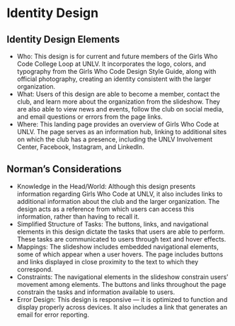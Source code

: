# Identity Design

## Identity Design Elements
- Who: This design is for current and future members of the Girls Who Code College Loop at UNLV. It incorporates the logo, colors, and typography from the Girls Who Code Design Style Guide, along with official photography, creating an identity consistent with the larger organization.
- What: Users of this design are able to become a member, contact the club, and learn more about the organization from the slideshow. They are also able to view news and events, follow the club on social media, and email questions or errors from the page links.
- Where: This landing page provides an overview of Girls Who Code at UNLV. The page serves as an information hub, linking to additional sites on which the club has a presence, including the UNLV Involvement Center, Facebook, Instagram, and LinkedIn.

## Norman’s Considerations
- Knowledge in the Head/World: Although this design presents information regarding Girls Who Code at UNLV, it also includes links to additional information about the club and the larger organization. The design acts as a reference from which users can access this information, rather than having to recall it.
- Simplified Structure of Tasks: The buttons, links, and navigational elements in this design dictate the tasks that users are able to perform. These tasks are communicated to users through text and hover effects.
- Mappings: The slideshow includes embedded navigational elements, some of which appear when a user hovers. The page includes buttons and links displayed in close proximity to the text to which they correspond.
- Constraints: The navigational elements in the slideshow constrain users’ movement among elements. The buttons and links throughout the page constrain the tasks and information available to users.
- Error Design: This design is responsive — it is optimized to function and display properly across devices. It also includes a link that generates an email for error reporting.
